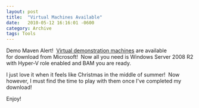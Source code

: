 ```yaml
---
layout: post
title:  "Virtual Machines Available"
date:   2010-05-12 16:16:01 -0600
category: Archive
tags: Tools 
---
```

Demo Maven Alert!  [Virtual demonstration machines](http://www.microsoft.com/downloads/details.aspx?FamilyID=751fa0d1-356c-4002-9c60-d539896c66ce&displaylang=en) are available for download from Microsoft!  Now all you need is Windows Server 2008 R2 with Hyper-V role enabled and BAM you are ready. 

I just love it when it feels like Christmas in the middle of summer!  Now however, I must find the time to play with them once I've completed my download! 

Enjoy! 
